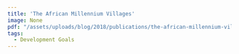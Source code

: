 ```yaml
---
title: 'The African Millennium Villages'
image: None
pdf: "/assets/uploads/blog/2018/publications/the-african-millennium-villages.pdf"
tags:
  - Development Goals
---
```

